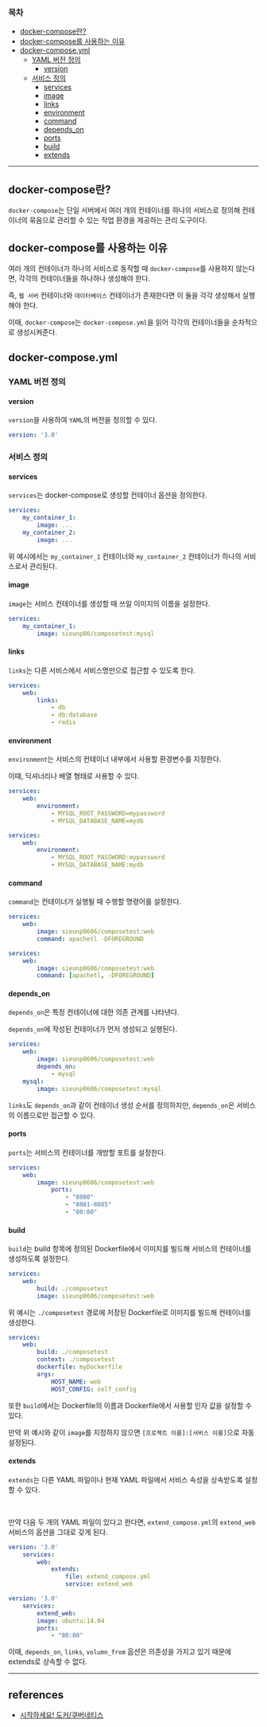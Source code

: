### 목차
- [docker-compose란?](#docker-compose란)
- [docker-compose를 사용하는 이유](#docker-compose를-사용하는-이유)
- [docker-compose.yml](#docker-composeyml)
  - [YAML 버전 정의](#yaml-버전-정의)
    - [version](#version)
  - [서비스 정의](#서비스-정의)
    - [services](#services)
    - [image](#image)
    - [links](#links)
    - [environment](#environment)
    - [command](#command)
    - [depends\_on](#depends_on)
    - [ports](#ports)
    - [build](#build)
    - [extends](#extends)

---
## docker-compose란?
`docker-compose`는 단일 서버에서 여러 개의 컨테이너를 하나의 서비스로 정의해 컨테이너의 묶음으로 관리할 수 있는 작업 환경을 제공하는 관리 도구이다.

## docker-compose를 사용하는 이유
여러 개의 컨테이너가 하나의 서비스로 동작할 때 `docker-compose`를 사용하지 않는다면, 각각의 컨테이너들을 하나하나 생성해야 한다.

즉, `웹 서버` 컨테이너와 `데이터베이스` 컨테이너가 존재한다면 이 둘을 각각 생성해서 실행해야 한다.

이때, `docker-compose`는 `docker-compose.yml`을 읽어 각각의 컨테이너들을 순차적으로 생성시켜준다.

## docker-compose.yml
### YAML 버전 정의
#### version
`version`을 사용하여 `YAML`의 버전을 정의할 수 있다.

```yaml
version: '3.0'
```

### 서비스 정의
#### services
`services`는 docker-compose로 생성할 컨테이너 옵션을 정의한다.
```yaml
services:
    my_container_1:
        image: ...
    my_container_2:
        image: ...
```
위 예시에서는 `my_container_1` 컨테이너와 `my_container_2` 컨테이너가 하나의 서비스로서 관리된다.

#### image
`image`는 서비스 컨테이너를 생성할 때 쓰일 이미지의 이름을 설정한다.

```yaml
services:
    my_container_1:
        image: sieunp06/composetest:mysql
```

#### links
`links`는 다른 서비스에서 서비스명만으로 접근할 수 있도록 한다.

```yaml
services:
    web:
        links:
            - db
            - db:database
            - redis
```

#### environment
`environment`는 서비스의 컨테이너 내부에서 사용할 환경변수를 지정한다.

이때, 딕셔너리나 배열 형태로 사용할 수 있다.

```yaml
services:
    web:
        environment:
            - MYSQL_ROOT_PASSWORD=mypassword
            - MYSQL_DATABASE_NAME=mydb
```
```yaml
services:
    web:
        environment:
            - MYSQL_ROOT_PASSWORD:mypassword
            - MYSQL_DATABASE_NAME:mydb
```

#### command
`command`는 컨테이너가 실행될 때 수행할 명령어를 설정한다.

```yaml
services:
    web:
        image: sieunp0606/composetest:web
        command: apachetl -DFOREGROUND
```
```yaml
services:
    web:
        image: sieunp0606/composetest:web
        command: [apachetl, -DFOREGROUND]
```

#### depends_on
`depends_on`은 특정 컨테이너에 대한 의존 관계를 나타낸다.

`depends_on`에 작성된 컨테이너가 먼저 생성되고 실행된다.

```yaml
services:
    web:
        image: sieunp0606/composetest:web
        depends_on:
            - mysql
    mysql:
        image: sieunp0606/composetest:mysql
```

`links`도 `depends_on`과 같이 컨테이너 생성 순서를 정의하지만, `depends_on`은 서비스의 이름으로만 접근할 수 있다.

#### ports
`ports`는 서비스의 컨테이너를 개방할 포트를 설정한다.

```yaml
services:
    web:
        image: sieunp0606/composetest:web
            ports:
                - "8080"
                - "8081-8085"
                - "80:80"
```

#### build
`build`는 build 항목에 정의된 Dockerfile에서 이미지를 빌드해 서비스의 컨테이너를 생성하도록 설정한다.

```yaml
services:
    web:
        build: ./composetest
        image: sieunp0606/composetest:web
```

위 예시는 `./composetest` 경로에 저장된 Dockerfile로 이미지를 빌드해 컨테이너를 생성한다.

```yaml
services:
    web:
        build: ./composetest
        context: ./composetest
        dockerfile: myDockerfile
        args:
            HOST_NAME: web
            HOST_CONFIG: self_config
```
또한 `build`에서는 Dockerfile의 이름과 Dockerfile에서 사용할 인자 값을 설정할 수 있다.

만약 위 예시와 같이 `image`를 지정하지 않으면 `[프로젝트 이름]:[서비스 이름]`으로 자동 설정된다.

#### extends
`extends`는 다른 YAML 파일이나 현재 YAML 파일에서 서비스 속성을 상속받도록 설정할 수 있다.

<br>

만약 다음 두 개의 YAML 파일이 있다고 한다면, `extend_compose.yml`의 `extend_web` 서비스의 옵션을 그대로 갖게 된다.
```yaml
version: '3.0'
    services:
        web: 
            extends:
                file: extend_compose.yml
                service: extend_web
```
```yaml
version: '3.0'
    services:
        extend_web:
        image: ubuntu:14.04
        ports:
            - "80:80"
```

이때, `depends_on`, `links`, `volumn_from` 옵션은 의존성을 가지고 있기 때문에 extends로 상속할 수 없다.

---
## references
- [시작하세요! 도커/쿠버네티스](https://product.kyobobook.co.kr/detail/S000001766450)